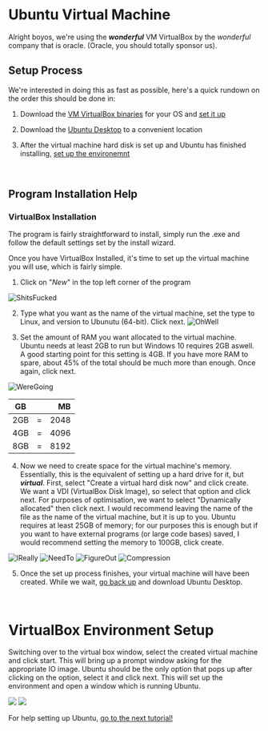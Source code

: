 # Ubuntu Virtual Machine

Alright boyos, we're using the ***wonderful*** VM VirtualBox by the *wonderful* company that is oracle. (Oracle, you should totally sponsor us).



## Setup Process
We're interested in doing this as fast as possible, here's a quick rundown on the order this should be done in:
1. Download the [VM VirtualBox binaries][] for your OS and [set it up](#virtualbox-installation)

2. Download the [Ubuntu Desktop][] to a convenient location

3. After the virtual machine hard disk is set up and Ubuntu has finished installing, [set up the environemnt](#virtualbox-environment-setup)

   ​
## Program Installation Help



### VirtualBox Installation
The program is fairly straightforward to install, simply run the .exe and follow the default settings set by the install wizard.

Once you have VirtualBox Installed, it's time to set up the virtual machine you will use, which is fairly simple.
1. Click on "*New*" in the top left corner of the program

  ![ShitsFucked](https://i.imgur.com/nfhQJHH.png)
  
2. Type what you want as the name of the virtual machine, set the type to Linux, and version to Ubunutu (64-bit). Click next.
  ![OhWell](https://i.imgur.com/dZKlg2m.png)
  
3. Set the amount of RAM you want allocated to the virtual machine. Ubuntu needs at least 2GB to run but Windows 10 requires 2GB aswell. A good starting point for this setting is 4GB. If you have more RAM to spare, about 45% of the total should be much more than enough. Once again, click next.

  ![WereGoing](https://i.imgur.com/iSXFMhN.png)

[//]: # "Formatting issue, table should be on right side of picture"

| GB   |      |   MB |
| ---- | :--: | ---: |
| 2GB  |  =   | 2048 |
| 4GB  |  =   | 4096 |
| 8GB  |  =   | 8192 |

4. Now we need to create space for the virtual machine's memory. Essentially, this is the equivalent of setting up a hard drive for it, but ***virtual***. First, select "Create a virtual hard disk now" and click create. We want a VDI (VirtualBox Disk Image), so select that option and click next. For purposes of optimisation, we want to select "Dynamically allocated" then click next. I would recommend leaving the name of the file as the name of the virtual machine, but it is up to you. Ubuntu requires at least 25GB of memory; for our purposes this is enough but if you want to have external programs (or large code bases) saved, I would recommend setting the memory to 100GB, click create.

  ![IReally](https://i.imgur.com/eFPLKOT.png) ![NeedTo](https://i.imgur.com/GC4gyYP.png) 
  ![FigureOut](https://i.imgur.com/KSNYygs.png) ![Compression](https://i.imgur.com/USLk8sr.png)

5. Once the set up process finishes, your virtual machine will have been created. While we wait, [go back up](#setup-process) and download Ubuntu Desktop.

   ​

# VirtualBox Environment Setup

Switching over to the virtual box window, select the created virtual machine and click start. This will bring up a prompt window asking for the appropriate IO image. Ubuntu should be the only option that pops up after clicking on the option, select it and click next. This will set up the environment and open a window which is running Ubuntu.

![](https://i.imgur.com/5iPqFsn.png) ![](https://i.imgur.com/M5Zbf8A.png)

For help setting up Ubuntu, [go to the next tutorial!][]



[//]: # "Links to all the viruses used for the guide SHIT IS BAD, DON'T SHIP"
[VM VirtualBox binaries]: <https://www.virtualbox.org/wiki/Downloads>
[Ubuntu Desktop]: <https://www.ubuntu.com/download/desktop>
[go to the next tutorial!]: <https://github.com/stanford-ssi/habmc-tutorials/blob/master/Ubuntu/Ubuntu_Installation.md>
